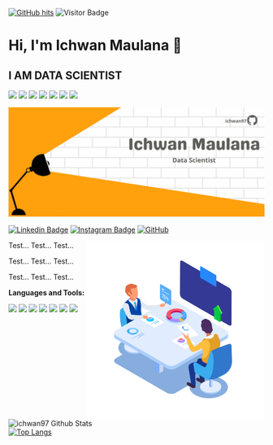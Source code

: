 <a href="https://github.com/ichwan97" target="_blank"><img alt="GitHub hits" src="https://img.shields.io/github/last-commit/ichwan97/ichwan97?label=profile%20updated&style=flat-square"></a>
![Visitor Badge](https://visitor-badge.laobi.icu/badge?page_id=ichwan97.ichwan97)
# Hi, I'm Ichwan Maulana 👋
## I AM DATA SCIENTIST
<code><img height="35" src="https://www.vectorlogo.zone/logos/python/python-vertical.svg"></code>
<code><img height="35" src="https://www.vectorlogo.zone/logos/jupyter/jupyter-ar21.svg"></code>
<code><img height="35" src="https://cdn.cdnlogo.com/logos/g/40/google-data-studio.svg"></code>
<code><img height="35" src="https://colab.research.google.com/img/colab_favicon_256px.png"></code>
<code><img height="35" src="https://upload.wikimedia.org/wikipedia/commons/8/84/Matplotlib_icon.svg"></code>
<code><img height="35" src="https://www.vectorlogo.zone/logos/r-project/r-project-official.svg"></code>
<code><img height="35" src="https://www.vectorlogo.zone/logos/mysql/mysql-official.svg"></code>

<img src="https://github.com/ichwan97/ichwan97/blob/main/Data%20Scientist.png" />

[![Linkedin Badge](https://img.shields.io/badge/-LinkedIn-0e76a8?style=flat-square&logo=Linkedin&logoColor=white)](https://www.linkedin.com/in/ichwanmaulana/)
[![Instagram Badge](https://img.shields.io/badge/-Instagram-e4405f?style=flat-square&logo=Instagram&logoColor=white)](https://instagram.com/ichwanmaulana_)
<a href="https://github.com/ichwan97" target="_blank"><img alt="GitHub" src="https://img.shields.io/badge/@ichwan97-181717?style=flat-square&logo=GitHub&logoColor=white"></a>

<img align="right" alt="GIF" src="https://github.com/ichwan97/ichwan97/blob/main/16952-group-working-1%20(1).gif?raw=true" width="350" height="350" />

Test... Test... Test...

Test... Test... Test...

Test... Test... Test...

**Languages and Tools:**

<code><img height="20" src="https://www.vectorlogo.zone/logos/python/python-vertical.svg"></code>
<code><img height="20" src="https://www.vectorlogo.zone/logos/jupyter/jupyter-ar21.svg"></code>
<code><img height="20" src="https://cdn.cdnlogo.com/logos/g/40/google-data-studio.svg"></code>
<code><img height="20" src="https://colab.research.google.com/img/colab_favicon_256px.png"></code>
<code><img height="20" src="https://upload.wikimedia.org/wikipedia/commons/8/84/Matplotlib_icon.svg"></code>
<code><img height="20" src="https://www.vectorlogo.zone/logos/r-project/r-project-official.svg"></code>
<code><img height="20" src="https://www.vectorlogo.zone/logos/mysql/mysql-official.svg"></code>
 
 
![ichwan97 Github Stats](https://github-readme-stats.vercel.app/api?username=ichwan97&count_private=true&show_icons=true&include_all_commits=true) <br>
[![Top Langs](https://github-readme-stats.vercel.app/api/top-langs/?username=ichwan97)](https://github.com/ichwan97/github-readme-stats)
